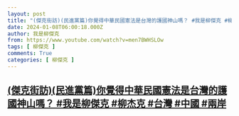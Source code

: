 ```yaml
---
layout: post
title: "(傑克街訪)(民進黨篇)你覺得中華民國憲法是台灣的護國神山嗎？ #我是柳傑克 #柳杰克 #台灣 #中國 #兩岸"
date: 2024-01-08T06:00:18.000Z
author: 我是柳傑克
from: https://www.youtube.com/watch?v=men7BWHSLOw
tags: [ 柳傑克 ]
comments: True
categories: [ 柳傑克 ]
---
```

<!--1704693618000-->
[(傑克街訪)(民進黨篇)你覺得中華民國憲法是台灣的護國神山嗎？ #我是柳傑克 #柳杰克 #台灣 #中國 #兩岸](https://www.youtube.com/watch?v=men7BWHSLOw)
------

<div>

</div>
